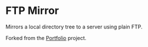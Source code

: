 FTP Mirror
==========

Mirrors a local directory tree to a server using plain FTP.

Forked from the [Portfolio](https://github.com/davidcosborn/portfolio/) project.
